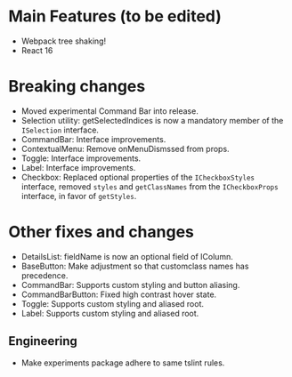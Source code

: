 [comment]: <> (Placeholder area for describing webpack)

# Main Features (to be edited)
* Webpack tree shaking!
* React 16

# Breaking changes
* Moved experimental Command Bar into release.
* Selection utility: getSelectedIndices is now a mandatory member of the `ISelection` interface.
* CommandBar: Interface improvements.
* ContextualMenu: Remove onMenuDismssed from props.
* Toggle: Interface improvements.
* Label: Interface improvements.
* Checkbox: Replaced optional properties of the `ICheckboxStyles` interface, removed `styles` and `getClassNames` from the `ICheckboxProps` interface, in favor of `getStyles`.

# Other fixes and changes
* DetailsList: fieldName is now an optional field of IColumn.
* BaseButton: Make adjustment so that customclass names has precedence.
* CommandBar: Supports custom styling and button aliasing.
* CommandBarButton: Fixed high contrast hover state.
* Toggle: Supports custom styling and aliased root.
* Label: Supports custom styling and aliased root.

## Engineering
* Make experiments package adhere to same tslint rules.

